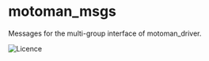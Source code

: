 motoman_msgs
==========================================

Messages for the multi-group interface of motoman_driver.

![Licence](https://img.shields.io/badge/License-BSD-2.0-blue.svg)

